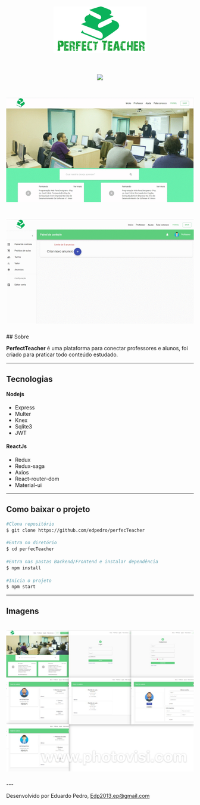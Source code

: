 <h1 align="center">
    <img src="frontend/public/LogoNova.png">
</h1>
<h1 align="center">
    <img src="frontend/public/Principal.gif">
</h1>
<h1 align="center">
    <img src="frontend/public/search.gif">
</h1>
<h1 align="center">
    <img src="frontend/public/solicitar.gif">
</h1>
## Sobre

**PerfectTeacher** é uma plataforma para conectar professores e alunos, foi criado para praticar todo conteúdo estudado. 

---

## Tecnologias

#### Nodejs
- Express
- Multer
- Knex
- Sqlite3
- JWT

#### ReactJs
- Redux
- Redux-saga
- Axios
- React-router-dom
- Material-ui

---

## Como baixar o projeto

```bash
#Clona repositório
$ git clone https://github.com/edpedro/perfecTeacher

#Entra no diretório
$ cd perfecTeacher

#Entra nas pastas Backend/Frontend e instalar dependência 
$ npm install 

#Inicia o projeto
$ npm start

```

---

## Imagens

<h1 align="center">
    <img src="frontend/public/photovis.jpg">
</h1>
---

Desenvolvido por Eduardo Pedro, Edp2013.ep@gmail.com